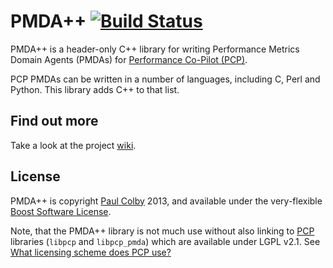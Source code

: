 # PMDA++ [![Build Status](https://travis-ci.org/pcolby/pcp-pmda-cpp.png?branch=master)](https://travis-ci.org/pcolby/pcp-pmda-cpp)

PMDA++ is a header-only C++ library for writing Performance Metrics Domain
Agents (PMDAs) for [Performance Co-Pilot (PCP)](http://oss.sgi.com/projects/pcp/).

PCP PMDAs can be written in a number of languages, including C, Perl and Python.
This library adds C++ to that list.

## Find out more

Take a look at the project [wiki](https://github.com/pcolby/pcp-pmda-cpp/wiki).

## License

PMDA++ is copyright [Paul Colby](https://github.com/pcolby) 2013, and available
under the very-flexible [Boost Software License](http://www.boost.org/users/license.html).

Note, that the PMDA++ library is not much use without also linking to
[PCP](http://oss.sgi.com/projects/pcp/) libraries (`libpcp` and `libpcp_pmda`)
which are available under LGPL v2.1. See
[What licensing scheme does PCP use?](http://oss.sgi.com/projects/pcp/faq.html#Q1b)
